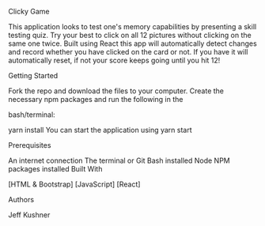Clicky Game

This application looks to test one's memory capabilities by presenting a skill testing quiz. Try your best to click on all 12 pictures without clicking on the same one twice. Built using React this app will automatically detect changes and record whether you have clicked on the card or not. If you have it will automatically reset, if not your score keeps going until you hit 12!

Getting Started

Fork the repo and download the files to your computer. Create the necessary npm packages and run the following in the 

bash/terminal:

yarn install
You can start the application using yarn start

Prerequisites

An internet connection
The terminal or Git Bash installed
Node NPM packages installed
Built With

[HTML & Bootstrap]
[JavaScript]
[React]

Authors

Jeff Kushner
